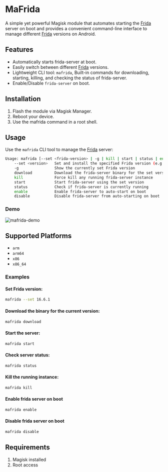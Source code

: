 # MaFrida

A simple yet powerful Magisk module that automates starting the [Frida](https://github.com/frida/frida) server on boot and provides a convenient command-line interface to manage different [Frida](https://github.com/frida/frida) versions on Android.


## Features

- Automatically starts frida-server at boot.
- Easily switch between different [Frida](https://github.com/frida/frida) versions.
- Lightweight CLI tool: `mafrida`, Built-in commands for downloading, starting, killing, and checking the status of frida-server.
- Enable/Disable `frida-server` on boot.

## Installation

1) Flash the module via Magisk Manager.
2) Reboot your device.
3) Use the mafrida command in a root shell.

## Usage

Use the `mafrida` CLI tool to manage the [Frida](https://github.com/frida/frida) server:

```sh
Usage: mafrida [--set <frida-version> | -g | kill | start | status | enable | disable]
    --set <version>   Set and install the specified Frida version (e.g., 16.6.1)
    -g                Show the currently set Frida version
    download          Download the frida-server binary for the set version
    kill              Force kill any running frida-server instance
    start             Start frida-server using the set version
    status            Check if frida-server is currently running
    enable            Enable frida-server to auto-start on boot
    disable           Disable frida-server from auto-starting on boot
```

### Demo
![mafrida-demo](https://github-production-user-asset-6210df.s3.amazonaws.com/56839725/437957303-5e68e968-c236-4c71-8005-a96b5da6ca1c.gif?X-Amz-Algorithm=AWS4-HMAC-SHA256&X-Amz-Credential=AKIAVCODYLSA53PQK4ZA%2F20250427%2Fus-east-1%2Fs3%2Faws4_request&X-Amz-Date=20250427T145332Z&X-Amz-Expires=300&X-Amz-Signature=4968e79737d8b94f90728e671753bad51693fcd04ef852da3626ec11560725a7&X-Amz-SignedHeaders=host)


## Supported Platforms
- `arm`
- `arm64`
- `x86`
- `x86_64`


### Examples

#### Set Frida version:

```sh
mafrida --set 16.6.1
```

#### Download the binary for the current version:

```sh
mafrida download
```

#### Start the server:

```sh
mafrida start
```

#### Check server status:

```sh
mafrida status
```

#### Kill the running instance:

```sh
mafrida kill
````

#### Enable frida server on boot
```sh
mafrida enable
```

#### Disable frida server on boot
```sh
mafrida disable
```

## Requirements

1) Magisk installed
2) Root access

